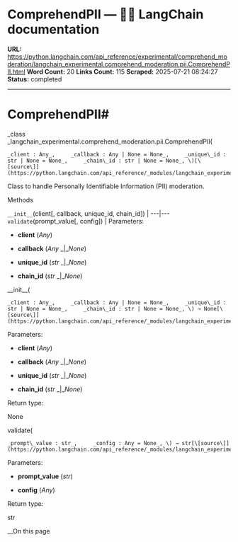 # ComprehendPII — 🦜🔗 LangChain  documentation

**URL:** https://python.langchain.com/api_reference/experimental/comprehend_moderation/langchain_experimental.comprehend_moderation.pii.ComprehendPII.html
**Word Count:** 20
**Links Count:** 115
**Scraped:** 2025-07-21 08:24:27
**Status:** completed

---

# ComprehendPII\#

_class _langchain\_experimental.comprehend\_moderation.pii.ComprehendPII\(

    _client : Any_,     _callback : Any | None = None_,     _unique\_id : str | None = None_,     _chain\_id : str | None = None_, \)[\[source\]](https://python.langchain.com/api_reference/_modules/langchain_experimental/comprehend_moderation/pii.html#ComprehendPII)\#     

Class to handle Personally Identifiable Information \(PII\) moderation.

Methods

`__init__`\(client\[, callback, unique\_id, chain\_id\]\) |    ---|---   `validate`\(prompt\_value\[, config\]\) |       Parameters:     

  * **client** \(_Any_\)

  * **callback** \(_Any_ _|__None_\)

  * **unique\_id** \(_str_ _|__None_\)

  * **chain\_id** \(_str_ _|__None_\)

\_\_init\_\_\(

    _client : Any_,     _callback : Any | None = None_,     _unique\_id : str | None = None_,     _chain\_id : str | None = None_, \) → None[\[source\]](https://python.langchain.com/api_reference/_modules/langchain_experimental/comprehend_moderation/pii.html#ComprehendPII.__init__)\#     

Parameters:     

  * **client** \(_Any_\)

  * **callback** \(_Any_ _|__None_\)

  * **unique\_id** \(_str_ _|__None_\)

  * **chain\_id** \(_str_ _|__None_\)

Return type:     

None

validate\(

    _prompt\_value : str_,     _config : Any = None_, \) → str[\[source\]](https://python.langchain.com/api_reference/_modules/langchain_experimental/comprehend_moderation/pii.html#ComprehendPII.validate)\#     

Parameters:     

  * **prompt\_value** \(_str_\)

  * **config** \(_Any_\)

Return type:     

str

__On this page